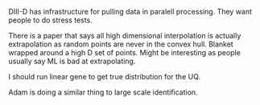 
DIII-D has infrastructure for pulling data in paralell processing. They want people to do stress tests.

There is a paper that says all high dimensional interpolation is actually extrapolation as random points are never in the convex hull. Blanket wrapped around a high D set of points. Might be interesting as people usually say ML is bad at extrapolating.

I should run linear gene to get true distribution for the UQ. 

Adam is doing a similar thing to large scale identification. 